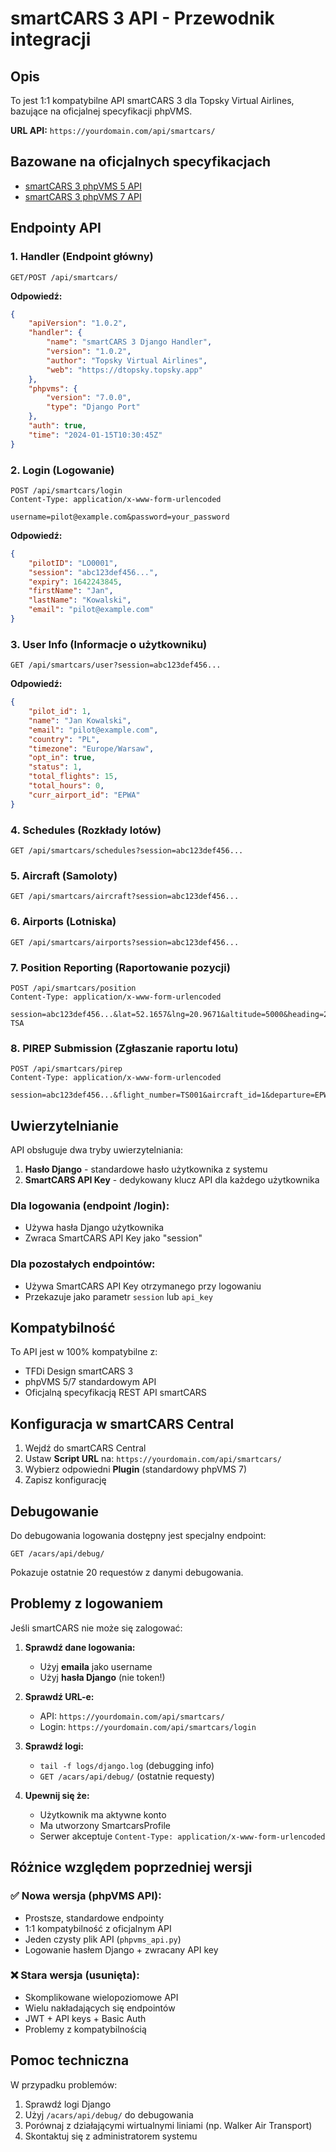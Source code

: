 # smartCARS 3 API - Przewodnik integracji

## Opis

To jest 1:1 kompatybilne API smartCARS 3 dla Topsky Virtual Airlines, bazujące na oficjalnej specyfikacji phpVMS.

**URL API:** `https://yourdomain.com/api/smartcars/`

## Bazowane na oficjalnych specyfikacjach

- [smartCARS 3 phpVMS 5 API](https://github.com/invernyx/smartcars-3-phpvms5-api)
- [smartCARS 3 phpVMS 7 API](https://github.com/invernyx/smartcars-3-phpvms7-api)

## Endpointy API

### 1. Handler (Endpoint główny)
```
GET/POST /api/smartcars/
```

**Odpowiedź:**
```json
{
    "apiVersion": "1.0.2",
    "handler": {
        "name": "smartCARS 3 Django Handler",
        "version": "1.0.2",
        "author": "Topsky Virtual Airlines",
        "web": "https://dtopsky.topsky.app"
    },
    "phpvms": {
        "version": "7.0.0",
        "type": "Django Port"
    },
    "auth": true,
    "time": "2024-01-15T10:30:45Z"
}
```

### 2. Login (Logowanie)
```
POST /api/smartcars/login
Content-Type: application/x-www-form-urlencoded

username=pilot@example.com&password=your_password
```

**Odpowiedź:**
```json
{
    "pilotID": "LO0001",
    "session": "abc123def456...",
    "expiry": 1642243845,
    "firstName": "Jan",
    "lastName": "Kowalski",
    "email": "pilot@example.com"
}
```

### 3. User Info (Informacje o użytkowniku)
```
GET /api/smartcars/user?session=abc123def456...
```

**Odpowiedź:**
```json
{
    "pilot_id": 1,
    "name": "Jan Kowalski",
    "email": "pilot@example.com",
    "country": "PL",
    "timezone": "Europe/Warsaw",
    "opt_in": true,
    "status": 1,
    "total_flights": 15,
    "total_hours": 0,
    "curr_airport_id": "EPWA"
}
```

### 4. Schedules (Rozkłady lotów)
```
GET /api/smartcars/schedules?session=abc123def456...
```

### 5. Aircraft (Samoloty)
```
GET /api/smartcars/aircraft?session=abc123def456...
```

### 6. Airports (Lotniska)
```
GET /api/smartcars/airports?session=abc123def456...
```

### 7. Position Reporting (Raportowanie pozycji)
```
POST /api/smartcars/position
Content-Type: application/x-www-form-urlencoded

session=abc123def456...&lat=52.1657&lng=20.9671&altitude=5000&heading=270&speed=250&aircraft=SP-TSA
```

### 8. PIREP Submission (Zgłaszanie raportu lotu)
```
POST /api/smartcars/pirep
Content-Type: application/x-www-form-urlencoded

session=abc123def456...&flight_number=TS001&aircraft_id=1&departure=EPWA&arrival=EGLL&flight_time=120&distance=1200
```

## Uwierzytelnianie

API obsługuje dwa tryby uwierzytelniania:

1. **Hasło Django** - standardowe hasło użytkownika z systemu
2. **SmartCARS API Key** - dedykowany klucz API dla każdego użytkownika

### Dla logowania (endpoint /login):
- Używa hasła Django użytkownika
- Zwraca SmartCARS API Key jako "session"

### Dla pozostałych endpointów:
- Używa SmartCARS API Key otrzymanego przy logowaniu
- Przekazuje jako parametr `session` lub `api_key`

## Kompatybilność

To API jest w 100% kompatybilne z:
- TFDi Design smartCARS 3
- phpVMS 5/7 standardowym API
- Oficjalną specyfikacją REST API smartCARS

## Konfiguracja w smartCARS Central

1. Wejdź do smartCARS Central
2. Ustaw **Script URL** na: `https://yourdomain.com/api/smartcars/`
3. Wybierz odpowiedni **Plugin** (standardowy phpVMS 7)
4. Zapisz konfigurację

## Debugowanie

Do debugowania logowania dostępny jest specjalny endpoint:
```
GET /acars/api/debug/
```

Pokazuje ostatnie 20 requestów z danymi debugowania.

## Problemy z logowaniem

Jeśli smartCARS nie może się zalogować:

1. **Sprawdź dane logowania:**
   - Użyj **emaila** jako username
   - Użyj **hasła Django** (nie token!)

2. **Sprawdź URL-e:**
   - API: `https://yourdomain.com/api/smartcars/`
   - Login: `https://yourdomain.com/api/smartcars/login`

3. **Sprawdź logi:**
   - `tail -f logs/django.log` (debugging info)
   - `GET /acars/api/debug/` (ostatnie requesty)

4. **Upewnij się że:**
   - Użytkownik ma aktywne konto
   - Ma utworzony SmartcarsProfile
   - Serwer akceptuje `Content-Type: application/x-www-form-urlencoded`

## Różnice względem poprzedniej wersji

### ✅ Nowa wersja (phpVMS API):
- Prostsze, standardowe endpointy
- 1:1 kompatybilność z oficjalnym API
- Jeden czysty plik API (`phpvms_api.py`)
- Logowanie hasłem Django + zwracany API key

### ❌ Stara wersja (usunięta):
- Skomplikowane wielopoziomowe API
- Wielu nakładających się endpointów
- JWT + API keys + Basic Auth
- Problemy z kompatybilnością

## Pomoc techniczna

W przypadku problemów:
1. Sprawdź logi Django
2. Użyj `/acars/api/debug/` do debugowania
3. Porównaj z działającymi wirtualnymi liniami (np. Walker Air Transport)
4. Skontaktuj się z administratorem systemu 